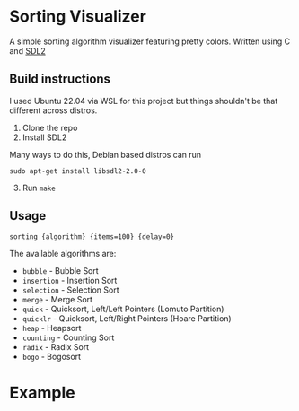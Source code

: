 # Sorting Visualizer
A simple sorting algorithm visualizer featuring pretty colors. Written using 
C and [SDL2](https://www.libsdl.org/)

## Build instructions
I used Ubuntu 22.04 via WSL for this project but things shouldn't be that 
different across distros.

1. Clone the repo
2. Install SDL2

Many ways to do this, Debian based distros can run
```
sudo apt-get install libsdl2-2.0-0
```
3. Run `make`

## Usage
```
sorting {algorithm} {items=100} {delay=0}
```

The available algorithms are:

- `bubble` - Bubble Sort
- `insertion` - Insertion Sort
- `selection` - Selection Sort
- `merge` - Merge Sort
- `quick` - Quicksort, Left/Left Pointers (Lomuto Partition)
- `quicklr` - Quicksort, Left/Right Pointers (Hoare Partition)
- `heap` - Heapsort
- `counting` - Counting Sort
- `radix` - Radix Sort
- `bogo` - Bogosort

# Example
